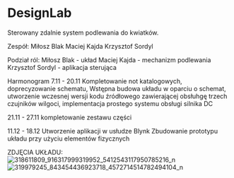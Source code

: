 # DesignLab

Sterowany zdalnie system podlewania do kwiatków.

Zespół:
Miłosz Blak
Maciej Kajda
Krzysztof Sordyl

Podział ról:
Miłosz Blak - układ
Maciej Kajda - mechanizm podlewania
Krzysztof Sordyl - aplikacja sterująca


Harmonogram
7.11 - 20.11
      Kompletowanie not katalogowych, doprecyzowanie schematu,
      Wstępna budowa układu w oparciu o schemat, utworzenie wczesnej wersji kodu źródłowego 
      zawierającej obsłuhgę trzech czujników wilgoci, implementacja prostego systemu obsługi silnika DC
      
21.11 - 27.11
      kompletowanie zestawu części
      
11.12 - 18.12
      Utworzenie aplikacji w usłudze Blynk
      Zbudowanie prototypu układu przy użyciu elementów fizycznych
      
ZDJĘCIA UKŁADU:      
![318611809_916317999319952_5412543117950785216_n](https://user-images.githubusercontent.com/72890605/208315520-f97706d1-b3e5-4c72-ad51-8dae6c009a07.jpg)
![319979245_843454436923718_4572714514782494104_n](https://user-images.githubusercontent.com/72890605/208315531-70e7df8d-64f3-429d-87f6-093855966ec1.jpg)

